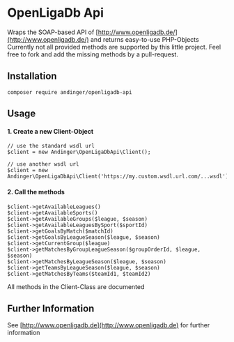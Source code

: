 # OpenLigaDb Api

Wraps the SOAP-based API of [http://www.openligadb.de/](http://www.openligadb.de/) and returns easy-to-use PHP-Objects
Currently not all provided methods are supported by this little project. Feel free to fork and add the missing methods by a pull-request.

## Installation

    composer require andinger/openligadb-api

## Usage

#### 1. Create a new Client-Object
    
    // use the standard wsdl url
    $client = new Andinger\OpenLigaDbApi\Client();
    
    // use another wsdl url
    $client = new Andinger\OpenLigaDbApi\Client('https://my.custom.wsdl.url.com/...wsdl');
    
#### 2. Call the methods

    $client->getAvailableLeagues()
    $client->getAvailableSports()
    $client->getAvailableGroups($league, $season)
    $client->getAvailableLeaguesBySport($sportId)
    $client->getGoalsByMatch($matchId)
    $client->getGoalsByLeagueSeason($league, $season)
    $client->getCurrentGroup($league)
    $client->getMatchesByGroupLeagueSeason($groupOrderId, $league, $season)
    $client->getMatchesByLeagueSeason($league, $season)
    $client->getTeamsByLeagueSeason($league, $season)
    $client->getMatchesByTeams($teamId1, $teamId2)
    
All methods in the Client-Class are documented    
    
## Further Information

See [http://www.openligadb.de](http://www.openligadb.de) for further information